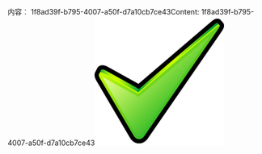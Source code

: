 <span data-ttu-id="994f1-101">内容︰ 1f8ad39f-b795-4007-a50f-d7a10cb7ce43</span><span class="sxs-lookup"><span data-stu-id="994f1-101">Content: 1f8ad39f-b795-4007-a50f-d7a10cb7ce43</span></span>![图像](37178493-0169-49c6-b50b-bf450d217431.png)
